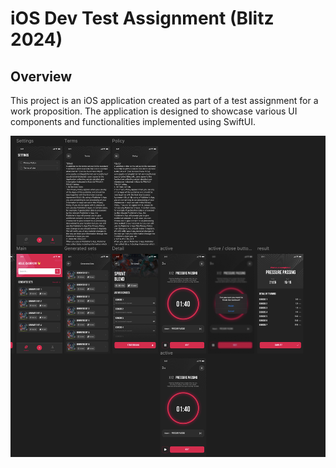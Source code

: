 # iOS Dev Test Assignment (Blitz 2024) 

## Overview

This project is an iOS application created as part of a test assignment for a work proposition. The application is designed to showcase various UI components and functionalities implemented using SwiftUI.

![App Screenshot](Screenshot1.png)
